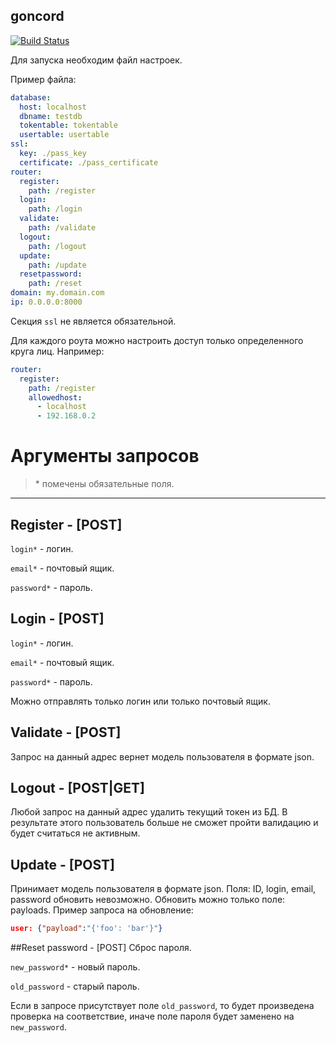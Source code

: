 goncord
-------

[![Build Status](https://travis-ci.org/herald-it/goncord.svg?branch=master)](https://travis-ci.org/herald-it/goncord)

Для запуска необходим файл настроек.

Пример файла: 
```yaml
database:
  host: localhost
  dbname: testdb
  tokentable: tokentable
  usertable: usertable
ssl:
  key: ./pass_key
  certificate: ./pass_certificate
router:
  register: 
    path: /register
  login: 
    path: /login
  validate: 
    path: /validate
  logout: 
    path: /logout
  update: 
    path: /update
  resetpassword:
    path: /reset
domain: my.domain.com
ip: 0.0.0.0:8000
```
Секция `ssl` не является обязательной.

Для каждого роута можно настроить доступ только определенного круга лиц.
Например:
```yaml
router:
  register:
    path: /register
    allowedhost:
      - localhost
      - 192.168.0.2
```
# Аргументы запросов
> \* помечены обязательные поля.
-------

## Register - [POST]
`login*` - логин.

`email*` - почтовый ящик.

`password*` - пароль.


## Login - [POST]
`login*` - логин.

`email*` - почтовый ящик.

`password*` - пароль.

Можно отправлять только логин или только почтовый ящик.

## Validate - [POST]
Запрос на данный адрес вернет модель пользователя в формате json.

## Logout - [POST|GET]
Любой запрос на данный адрес удалить текущий токен из БД.
В результате этого пользователь больше не сможет пройти валидацию
и будет считаться не активным.

## Update - [POST]
Принимает модель пользователя в формате json.
Поля: ID, login, email, password обновить невозможно.
Обновить можно только поле: payloads.
Пример запроса на обновление:
```json
user: {"payload":"{'foo': 'bar'}"}
```

##Reset password - [POST]
Сброс пароля.

`new_password*` - новый пароль.

`old_password` - старый пароль.

Если в запросе присутствует поле `old_password`, то будет произведена проверка на соответствие, иначе поле пароля будет заменено на `new_password`.
